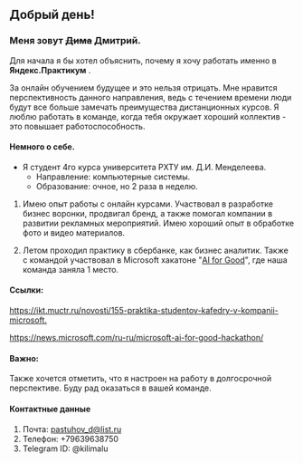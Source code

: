 

## Добрый день!

### Меня зовут ~~Дима~~ Дмитрий.


Для начала я бы хотел объяснить, почему я хочу работать именно в **Яндекс.Практикум** .

За онлайн обучением будущее и это нельзя отрицать.
Мне нравится перспективность данного направления, ведь с течением времени люди будут все больше замечать преимущества дистанционных курсов.
Я люблю работать в команде, когда тебя окружает хороший коллектив - это повышает работоспособность.

#### Немного о себе.

* Я студент 4го курса университета РХТУ им. Д.И. Менделеева.
    * Направление: компьютерные системы.
    * Образование: очное, но 2 раза в неделю.

1. Имею опыт работы с онлайн курсами. 
Участвовал в разработке бизнес воронки, продвигал бренд, а также помогал компании в развитии рекламных мероприятий.
Имею хороший опыт в обработке фото и видео материалов.

2. Летом проходил практику в cбербанке, как бизнес аналитик.
Также с командой участвовал в Microsoft хакатоне "[AI for Good](https://www.microsoft.com/en-us/ai/ai-for-good)", где наша команда заняла 1 место.


#### Ссылки:

<https://ikt.muctr.ru/novosti/155-praktika-studentov-kafedry-v-kompanii-microsoft.>

<https://news.microsoft.com/ru-ru/microsoft-ai-for-good-hackathon/>

#### Важно:
Также хочется отметить, что я настроен на работу в долгосрочной перспективе. Буду рад оказаться в вашей команде.


#### Контактные данные

1. Почта: <pastuhov_d@list.ru>
2. Телефон: +79639638750
3. Telegram ID: @kilimalu


